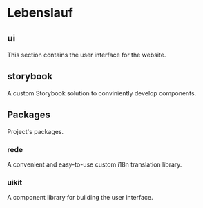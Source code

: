 # Lebenslauf

## ui

This section contains the user interface for the website.

## storybook

A custom Storybook solution to conviniently develop components.

## Packages

Project's packages.

### rede

A convenient and easy-to-use custom i18n translation library.

### uikit

A component library for building the user interface.
